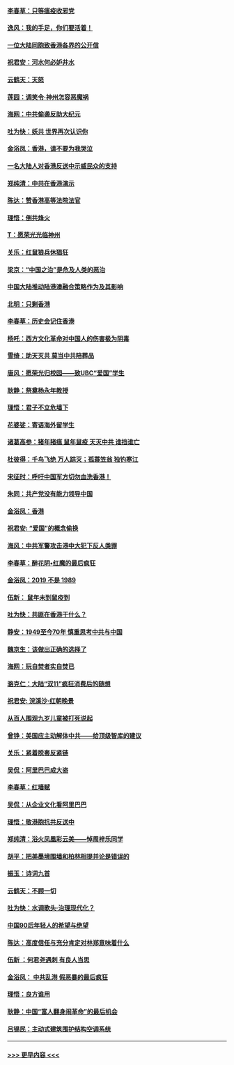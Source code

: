 #### [李春草：只等瘟疫收邪党](../pages/nsc993/n11677308.md?t=11250201) 
#### [逸风：我的手足，你们要活着！](../pages/nsc993/n11676352.md?t=11250201) 
#### [一位大陆同胞致香港各界的公开信](../pages/nsc993/n11675761.md?t=11250201) 
#### [祝君安：河水何必妒井水](../pages/nsc993/n11675746.md?t=11250201) 
#### [云鹤天：天怒](../pages/nsc993/n11675718.md?t=11250201) 
#### [莲园：调笑令‧神州怎容恶魔祸](../pages/nsc993/n11675648.md?t=11250201) 
#### [海网：中共偷袭反助大纪元](../pages/nsc993/n11673515.md?t=11250201) 
#### [吐为快：妖共 世界再次认识你](../pages/nsc993/n11673506.md?t=11250201) 
#### [金浴凤：香港，请不要为我哭泣](../pages/nsc993/n11673248.md?t=11250201) 
#### [一名大陆人对香港反送中示威民众的支持](../pages/nsc993/n11672615.md?t=11250201) 
#### [郑纯清：中共在香港演示](../pages/nsc993/n11670539.md?t=11250201) 
#### [陈达：赞香港高等法院法官](../pages/nsc993/n11669542.md?t=11250201) 
#### [理悟：倒共烽火](../pages/nsc993/n11668844.md?t=11250201) 
#### [T：愿荣光光临神州](../pages/nsc993/n11668421.md?t=11250201) 
#### [关乐：红鼠狼兵休猖狂](../pages/nsc993/n11668378.md?t=11250201) 
#### [梁京：“中国之治”是危及人类的恶治](../pages/nsc993/n11668328.md?t=11250201) 
#### [中国大陆推动陆港澳融合策略作为及其影响](../pages/nsc993/n11668157.md?t=11250201) 
#### [北明：只剩香港](../pages/nsc993/n11668002.md?t=11250201) 
#### [李春草：历史会记住香港](../pages/nsc993/n11667927.md?t=11250201) 
#### [杨吒：西方文化革命对中国人的伤害极为阴毒](../pages/nsc993/n11664521.md?t=11250201) 
#### [雪绮：助天灭共 莫当中共陪葬品](../pages/nsc993/n11662650.md?t=11250201) 
#### [唐风：愿荣光归校园——致UBC“爱国”学生](../pages/nsc993/n11662194.md?t=11250201) 
#### [耿静：祭奠杨永年教授](../pages/nsc993/n11662514.md?t=11250201) 
#### [理悟：君子不立危墙下](../pages/nsc993/n11662172.md?t=11250201) 
#### [花婆娑：寄语海外留学生](../pages/nsc993/n11662121.md?t=11250201) 
#### [诸葛高参：猪年猪瘟 鼠年鼠疫 天灭中共 谁挡谁亡](../pages/nsc993/n11661980.md?t=11250201) 
#### [杜彼得：千鸟飞绝 万人踪灭；孤蓑笠翁 独钓寒江](../pages/nsc993/n11661170.md?t=11250201) 
#### [宋征时：呼吁中国军方切勿血洗香港！](../pages/nsc993/n11415318.md?t=11250201) 
#### [朱同：共产党没有能力领导中国](../pages/nsc993/n11660421.md?t=11250201) 
#### [金浴凤：香港](../pages/nsc993/n11660419.md?t=11250201) 
#### [祝君安: “爱国”的概念偷换](../pages/nsc993/n11659706.md?t=11250201) 
#### [海风：中共军警攻击港中大犯下反人类罪](../pages/nsc993/n11659632.md?t=11250201) 
#### [李春草：醉花阴•红魔的最后疯狂](../pages/nsc993/n11659287.md?t=11250201) 
#### [金浴凤：2019 不是 1989](../pages/nsc993/n11657663.md?t=11250201) 
#### [伍新： 鼠年未到鼠疫到](../pages/nsc993/n11655098.md?t=11250201) 
#### [吐为快：共匪在香港干什么？](../pages/nsc993/n11654891.md?t=11250201) 
#### [静安：1949至今70年 慎重思考中共与中国](../pages/nsc993/n11651244.md?t=11250201) 
#### [魏京生：该做出正确的选择了](../pages/nsc993/n11653084.md?t=11250201) 
#### [海网：玩自焚者实自焚已](../pages/nsc993/n11652423.md?t=11250201) 
#### [骆克仁：大陆“双11”疯狂消费后的随想](../pages/nsc993/n11652305.md?t=11250201) 
#### [祝君安: 浣溪沙·红朝晚景](../pages/nsc993/n11652258.md?t=11250201) 
#### [从百人围观九岁儿童被打死说起](../pages/nsc993/n11651030.md?t=11250201) 
#### [曾铮：美国应主动解体中共——给顶级智库的建议](../pages/nsc993/n11649888.md?t=11250201) 
#### [关乐：紧着脱套反紧链](../pages/nsc993/n11649069.md?t=11250201) 
#### [吴侃：阿里巴巴成大盗](../pages/nsc993/n11645523.md?t=11250201) 
#### [李春草：红墙赋](../pages/nsc993/n11646389.md?t=11250201) 
#### [吴侃：从企业文化看阿里巴巴](../pages/nsc993/n11645476.md?t=11250201) 
#### [理悟：敬港胞抗共反送中](../pages/nsc993/n11645466.md?t=11250201) 
#### [郑纯清：浴火凤凰彩云美——悼周梓乐同学](../pages/nsc993/n11645155.md?t=11250201) 
#### [胡平：把美墨境围墙和柏林相提并论是错误的](../pages/nsc993/n11645134.md?t=11250201) 
#### [振玉：诗词九首](../pages/nsc993/n11644081.md?t=11250201) 
#### [云鹤天：不顾一切](../pages/nsc993/n11643508.md?t=11250201) 
#### [吐为快：水调歌头·治理现代化？](../pages/nsc993/n11643485.md?t=11250201) 
#### [中国90后年轻人的希望与绝望](../pages/nsc993/n11642317.md?t=11250201) 
#### [陈达：高度信任与充分肯定对林郑意味着什么](../pages/nsc993/n11641441.md?t=11250201) 
#### [伍新 ：何君尧遇刺 有良人当思](../pages/nsc993/n11641503.md?t=11250201) 
#### [金浴凤： 中共乱港  假恶暴的最后疯狂](../pages/nsc993/n11641495.md?t=11250201) 
#### [理悟：良方谁用](../pages/nsc993/n11641463.md?t=11250201) 
#### [耿静：中国“富人翻身闹革命”的最后机会](../pages/nsc993/n11640655.md?t=11250201) 
#### [吕锡民：主动式建筑围护结构空调系统](../pages/nsc993/n11640168.md?t=11250201) 

----
#### [ >>> 更早内容 <<< ](../indexes/nsc993-earlier.md)
